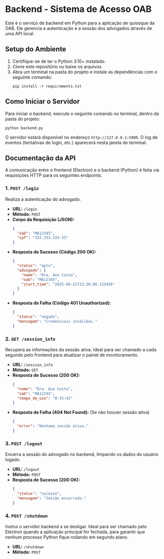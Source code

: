 # Backend - Sistema de Acesso OAB

Este é o serviço de backend em Python para a aplicação de quiosque da OAB. Ele gerencia a autenticação e a sessão dos advogados através de uma API local.

## Setup do Ambiente

1.  Certifique-se de ter o Python 3.10+ instalado.
2.  Clone este repositório ou baixe os arquivos.
3.  Abra um terminal na pasta do projeto e instale as dependências com o seguinte comando:
    ```
    pip install -r requirements.txt
    ```

## Como Iniciar o Servidor

Para iniciar o backend, execute o seguinte comando no terminal, dentro da pasta do projeto:

```
python backend.py
```

O servidor estará disponível no endereço `http://127.0.0.1:5000`. O log de eventos (tentativas de login, etc.) aparecerá nesta janela do terminal.

## Documentação da API

A comunicação entre o frontend (Electron) e o backend (Python) é feita via requisições HTTP para os seguintes endpoints.

### **1. `POST /login`**

Realiza a autenticação do advogado.

-   **URL:** `/login`
-   **Método:** `POST`
-   **Corpo da Requisição (JSON):**
    ```json
    {
      "oab": "MA12345",
      "cpf": "333.333.333-33"
    }
    ```
-   **Resposta de Sucesso (Código 200 OK):**
    ```json
    {
      "status": "apto",
      "advogado": {
        "nome": "Dra. Ana Costa",
        "oab": "MA12345",
        "start_time": "2025-09-21T23:30:00.123456"
      }
    }
    ```
-   **Resposta de Falha (Código 401 Unauthorized):**
    ```json
    {
      "status": "negado",
      "mensagem": "Credenciais inválidas."
    }
    ```

### **2. `GET /session_info`**

Recupera as informações da sessão ativa. Ideal para ser chamado a cada segundo pelo frontend para atualizar o painel de monitoramento.

-   **URL:** `/session_info`
-   **Método:** `GET`
-   **Resposta de Sucesso (200 OK):**
    ```json
    {
      "nome": "Dra. Ana Costa",
      "oab": "MA12345",
      "tempo_de_uso": "0:15:42"
    }
    ```
-   **Resposta de Falha (404 Not Found):** (Se não houver sessão ativa)
    ```json
    {
      "error": "Nenhuma sessão ativa."
    }
    ```

### **3. `POST /logout`**

Encerra a sessão do advogado no backend, limpando os dados do usuário logado.

-   **URL:** `/logout`
-   **Método:** `POST`
-   **Resposta de Sucesso (200 OK):**
    ```json
    {
      "status": "sucesso",
      "mensagem": "Sessão encerrada."
    }
    ```

### **4. `POST /shutdown`**

Instrui o servidor backend a se desligar. Ideal para ser chamado pelo Electron quando a aplicação principal for fechada, para garantir que nenhum processo Python fique rodando em segundo plano.

-   **URL:** `/shutdown`
-   **Método:** `POST`